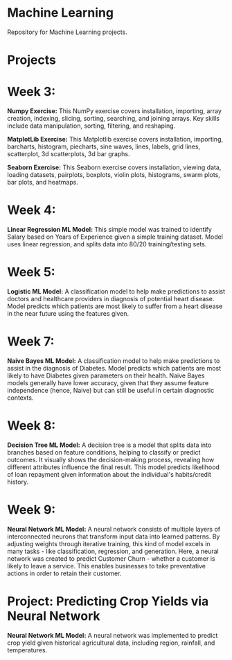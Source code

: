 # Machine Learning</br>
Repository for Machine Learning projects.</br>

# Projects</br>

# Week 3: </br>
**Numpy Exercise:**  This NumPy exercise covers installation, importing, array creation, indexing, slicing, sorting, searching, and joining arrays. Key skills include data manipulation, sorting, filtering, and reshaping. </br>

**MatplotLib Exercise:**  This Matplotlib exercise covers installation, importing, barcharts, histogram, piecharts, sine waves, lines, labels, grid lines, scatterplot, 3d scatterplots, 3d bar graphs.</br>

**Seaborn Exercise:**  This Seaborn exercise covers installation, viewing data, loading datasets, pairplots, boxplots, violin plots, histograms, swarm plots, bar plots, and heatmaps. </br>

# Week 4: </br>
**Linear Regression ML Model:** This simple model was trained to identify Salary based on Years of Experience given a simple training dataset. Model uses linear regression, and splits data into 80/20 training/testing sets.

# Week 5: </br>
**Logistic ML Model:** A classification model to help make predictions to assist doctors and healthcare providers in diagnosis of potential heart disease. Model predicts which patients are most likely to suffer from a heart disease in the near future using the features given.

# Week 7: <br/>
**Naive Bayes ML Model:** A classification model to help make predictions to assist in the diagnosis of Diabetes. Model predicts which patients are most likely to have Diabetes given parameters on their health. Naive Bayes models generally have lower accuracy, given that they assume feature independence (hence, Naive) but can still be useful in certain diagnostic contexts. 

# Week 8: <br/>
**Decision Tree ML Model:** A decision tree is a model that splits data into branches based on feature conditions, helping to classify or predict outcomes. It visually shows the decision-making process, revealing how different attributes influence the final result. This model predicts likelihood of loan repayment given information about the individual's habits/credit history.

# Week 9: <br/>
**Neural Network ML Model:** A neural network consists of multiple layers of interconnected neurons that transform input data into learned patterns. By adjusting weights through iterative training, this kind of model excels in many tasks - like classification, regression, and generation. Here, a neural network was created to predict Customer Churn - whether a customer is likely to leave a service. This enables businesses to take preventative actions in order to retain their customer.

# Project:  Predicting Crop Yields via Neural Network
**Neural Network ML Model:** A neural network was implemented to predict crop yield given historical agricultural data, including region, rainfall, and temperatures. 
